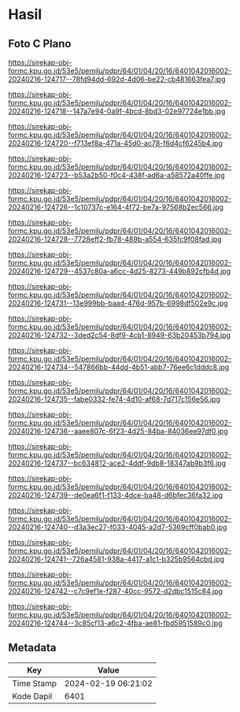 # Hasil

## Foto C Plano

https://sirekap-obj-formc.kpu.go.id/53e5/pemilu/pdpr/64/01/04/20/16/6401042016002-20240216-124717--78fd94dd-692d-4d06-be22-cb481663fea7.jpg

https://sirekap-obj-formc.kpu.go.id/53e5/pemilu/pdpr/64/01/04/20/16/6401042016002-20240216-124718--147a7e94-0a9f-4bcd-8bd3-02e97724e1bb.jpg

https://sirekap-obj-formc.kpu.go.id/53e5/pemilu/pdpr/64/01/04/20/16/6401042016002-20240216-124720--f713ef8a-471a-45d0-ac78-f6d4cf6245b4.jpg

https://sirekap-obj-formc.kpu.go.id/53e5/pemilu/pdpr/64/01/04/20/16/6401042016002-20240216-124723--b53a2b50-f0c4-438f-ad6a-a58572a40ffe.jpg

https://sirekap-obj-formc.kpu.go.id/53e5/pemilu/pdpr/64/01/04/20/16/6401042016002-20240216-124726--1c10737c-e164-4f72-be7a-97568b2ec566.jpg

https://sirekap-obj-formc.kpu.go.id/53e5/pemilu/pdpr/64/01/04/20/16/6401042016002-20240216-124728--7728eff2-fb78-489b-a554-635fc9f08fad.jpg

https://sirekap-obj-formc.kpu.go.id/53e5/pemilu/pdpr/64/01/04/20/16/6401042016002-20240216-124729--4537c80a-a6cc-4d25-8273-449b892cfb4d.jpg

https://sirekap-obj-formc.kpu.go.id/53e5/pemilu/pdpr/64/01/04/20/16/6401042016002-20240216-124731--13e999bb-baad-476d-957b-6998df502e9c.jpg

https://sirekap-obj-formc.kpu.go.id/53e5/pemilu/pdpr/64/01/04/20/16/6401042016002-20240216-124732--3ded2c54-8df9-4cb1-8949-63b20453b794.jpg

https://sirekap-obj-formc.kpu.go.id/53e5/pemilu/pdpr/64/01/04/20/16/6401042016002-20240216-124734--547866bb-44dd-4b51-abb7-76ee6c1dddc8.jpg

https://sirekap-obj-formc.kpu.go.id/53e5/pemilu/pdpr/64/01/04/20/16/6401042016002-20240216-124735--fabe0332-fe74-4d10-af68-7d717c156e56.jpg

https://sirekap-obj-formc.kpu.go.id/53e5/pemilu/pdpr/64/01/04/20/16/6401042016002-20240216-124736--aaee807c-6f23-4d25-84ba-84036ee97df0.jpg

https://sirekap-obj-formc.kpu.go.id/53e5/pemilu/pdpr/64/01/04/20/16/6401042016002-20240216-124737--bc634812-ace2-4ddf-9db8-18347ab9b3f6.jpg

https://sirekap-obj-formc.kpu.go.id/53e5/pemilu/pdpr/64/01/04/20/16/6401042016002-20240216-124739--de0ea6f1-f133-4dce-ba48-d6bfec36fa32.jpg

https://sirekap-obj-formc.kpu.go.id/53e5/pemilu/pdpr/64/01/04/20/16/6401042016002-20240216-124740--d3a3ec27-f033-4045-a2d7-5369cff0bab0.jpg

https://sirekap-obj-formc.kpu.go.id/53e5/pemilu/pdpr/64/01/04/20/16/6401042016002-20240216-124741--726a4581-938a-4417-a1c1-b325b9564cbd.jpg

https://sirekap-obj-formc.kpu.go.id/53e5/pemilu/pdpr/64/01/04/20/16/6401042016002-20240216-124742--c7c9ef1e-f287-40cc-9572-d2dbc1515c84.jpg

https://sirekap-obj-formc.kpu.go.id/53e5/pemilu/pdpr/64/01/04/20/16/6401042016002-20240216-124744--3c85cf13-a6c2-4fba-ae81-fbd5951589c0.jpg


## Metadata

| Key        | Value               |
| ---------- | ------------------- |
| Time Stamp | 2024-02-19 06:21:02 |
| Kode Dapil | 6401                |



